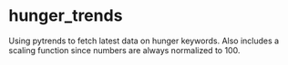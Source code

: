 # hunger_trends
Using pytrends to fetch latest data on hunger keywords. Also includes a scaling function since numbers are always normalized to 100.

